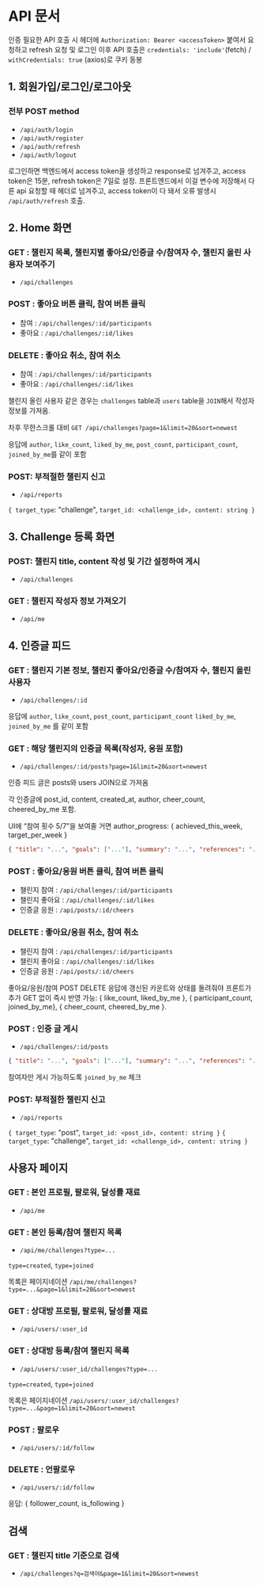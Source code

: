 # API 문서

인증 필요한 API 호출 시 헤더에 `Authorization: Bearer <accessToken>` 붙여서 요청하고 refresh 요청 및 로그인 이후 API 호출은 `credentials: 'include'`(fetch) / `withCredentials: true` (axios)로 쿠키 동봉

## 1. 회원가입/로그인/로그아웃

### 전부 POST method

- `/api/auth/login`
- `/api/auth/register`
- `/api/auth/refresh`
- `/api/auth/logout`

로그인하면 백엔드에서 access token을 생성하고 response로 넘겨주고, access token은 15분, refresh token은 7일로 설정.
프론트엔드에서 이걸 변수에 저장해서 다른 api 요청할 때 헤더로 넘겨주고, access token이 다 돼서 오류 발생시 `/api/auth/refresh` 호출.

## 2. Home 화면

### GET : 챌린지 목록, 챌린지별 좋아요/인증글 수/참여자 수, 챌린지 올린 사용자 보여주기

- `/api/challenges`

### POST : 좋아요 버튼 클릭, 참여 버튼 클릭

- 참여 : `/api/challenges/:id/participants`
- 좋아요 : `/api/challenges/:id/likes`

### DELETE : 좋아요 취소, 참여 취소

- 참여 : `/api/challenges/:id/participants`
- 좋아요 : `/api/challenges/:id/likes`

챌린지 올린 사용자 같은 경우는 `challenges` table과 `users` table을 `JOIN`해서 작성자 정보를 가져옴.

차후 무한스크롤 대비 `GET /api/challenges?page=1&limit=20&sort=newest`

응답에 `author`, `like_count`, `liked_by_me`, `post_count`, `participant_count`, `joined_by_me`를 같이 포함

### POST: 부적절한 챌린지 신고

- `/api/reports`

`{ target_type`: "challenge", `target_id: <challenge_id>, content: string }`

## 3. Challenge 등록 화면

### POST: 챌린지 title, content 작성 및 기간 설정하여 게시

- `/api/challenges`

### GET : 챌린지 작성자 정보 가져오기

- `/api/me`

## 4. 인증글 피드

### GET : 챌린지 기본 정보, 챌린지 좋아요/인증글 수/참여자 수, 챌린지 올린 사용자

- `/api/challenges/:id`

응답에 `author`, `like_count`, `post_count`, `participant_count` `liked_by_me`, `joined_by_me` 를 같이 포함

### GET : 해당 챌린지의 인증글 목록(작성자, 응원 포함)

- `/api/challenges/:id/posts?page=1&limit=20&sort=newest`

인증 피드 글은 posts와 users JOIN으로 가져옴

각 인증글에 post_id, content, created_at, author, cheer_count, cheered_by_me 포함.

UI에 “참여 횟수 5/7”을 보여줄 거면
author_progress: { achieved_this_week, target_per_week }

```json
{ "title": "...", "goals": ["..."], "summary": "...", "references": "...", "insights": "...", "comment": "..." }
```

### POST : 좋아요/응원 버튼 클릭, 참여 버튼 클릭

- 챌린지 참여 : `/api/challenges/:id/participants`
- 챌린지 좋아요 : `/api/challenges/:id/likes`
- 인증글 응원 : `/api/posts/:id/cheers`

### DELETE : 좋아요/응원 취소, 참여 취소

- 챌린지 참여 : `/api/challenges/:id/participants`
- 챌린지 좋아요 : `/api/challenges/:id/likes`
- 인증글 응원 : `/api/posts/:id/cheers`

좋아요/응원/참여 POST DELETE 응답에 갱신된 카운트와 상태를 돌려줘야 프론트가 추가 GET 없이 즉시 반영 가능: { like_count, liked_by_me }, { participant_count, joined_by_me}, { cheer_count, cheered_by_me }.

### POST : 인증 글 게시

- `/api/challenges/:id/posts`

```json
{ "title": "...", "goals": ["..."], "summary": "...", "references": "...", "insights": "...", "comment": "..." }
```

참여자만 게시 가능하도록 `joined_by_me` 체크

### POST: 부적절한 챌린지 신고

- `/api/reports`

`{ target_type`: "post", `target_id: <post_id>, content: string }`
`{ target_type`: "challenge", `target_id: <challenge_id>, content: string }`

## 사용자 페이지

### GET : 본인 프로필, 팔로워, 달성률 재료

- `/api/me`

### GET : 본인 등록/참여 챌린지 목록

- `/api/me/challenges?type=...`

`type=created`, `type=joined`

목록은 페이지네이션 `/api/me/challenges?type=...&page=1&limit=20&sort=newest`

### GET : 상대방 프로필, 팔로워, 달성률 재료

- `/api/users/:user_id`

### GET : 상대방 등록/참여 챌린지 목록

- `/api/users/:user_id/challenges?type=...`

`type=created`, `type=joined`

목록은 페이지네이션 `/api/users/:user_id/challenges?type=...&page=1&limit=20&sort=newest`

### POST : 팔로우

- `/api/users/:id/follow`

### DELETE : 언팔로우

- `/api/users/:id/follow`

응답: { follower_count, is_following }

## 검색

### GET : 챌린지 title 기준으로 검색

- `/api/challenges?q=검색어&page=1&limit=20&sort=newest`
